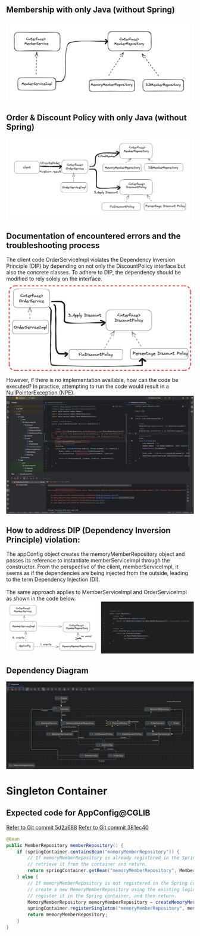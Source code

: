 ## Membership with only Java (without Spring)

![memberService](https://github.com/MayHyeyeonKim/maycore/blob/main/images/classDiagram.png)

## Order & Discount Policy with only Java (without Spring)

![Order&DiscountService](https://github.com/MayHyeyeonKim/maycore/blob/main/images/Order&DiscountService.png)

## Documentation of encountered errors and the troubleshooting process
The client code OrderServiceImpl violates the Dependency Inversion Principle (DIP) by depending on not only the DiscountPolicy interface but also the concrete classes. To adhere to DIP, the dependency should be modified to rely solely on the interface.
![DIP&OCP](https://github.com/MayHyeyeonKim/maycore/blob/main/images/DIPOCP.png)
However, if there is no implementation available, how can the code be executed? In practice, attempting to run the code would result in a NullPointerException (NPE).
![NullPointerException](https://github.com/MayHyeyeonKim/maycore/blob/main/images/NullPointerException.png)

## How to address DIP (Dependency Inversion Principle) violation:
The appConfig object creates the memoryMemberRepository object and passes its reference to instantiate memberServiceImpl through the constructor. 
From the perspective of the client, memberServiceImpl, it seems as if the dependencies are being injected from the outside, leading to the term Dependency Injection (DI). <br>
<br>
The same approach applies to MemberServiceImpl and OrderServiceImpl as shown in the code below.
![AppConfig_DI](https://github.com/MayHyeyeonKim/maycore/blob/main/images/AppConfig_DI.png)

## Dependency Diagram
![Dependency Diagram](https://github.com/MayHyeyeonKim/maycore/blob/main/images/dependencyDiagram.png)

# Singleton Container
## Expected code for AppConfig@CGLIB
[Refer to Git commit 5d2a688](https://github.com/MayHyeyeonKim/maycore/commit/5d2a68858e49ff5cb87a1bb5da79801e6c6076b7)
[Refer to Git commit 381ec40](https://github.com/MayHyeyeonKim/maycore/commit/381ec4004c4b415a71e98a382bf94f947ceb9f02)


```java
@Bean
public MemberRepository memberRepository() {
    if (springContainer.containsBean("memoryMemberRepository")) {
        // If memoryMemberRepository is already registered in the Spring container,
        // retrieve it from the container and return.
        return springContainer.getBean("memoryMemberRepository", MemberRepository.class);
    } else {
        // If memoryMemberRepository is not registered in the Spring container,
        // create a new MemoryMemberRepository using the existing logic,
        // register it in the Spring container, and then return.
        MemoryMemberRepository memoryMemberRepository = createMemoryMemberRepository();
        springContainer.registerSingleton("memoryMemberRepository", memoryMemberRepository);
        return memoryMemberRepository;
    }
}

```